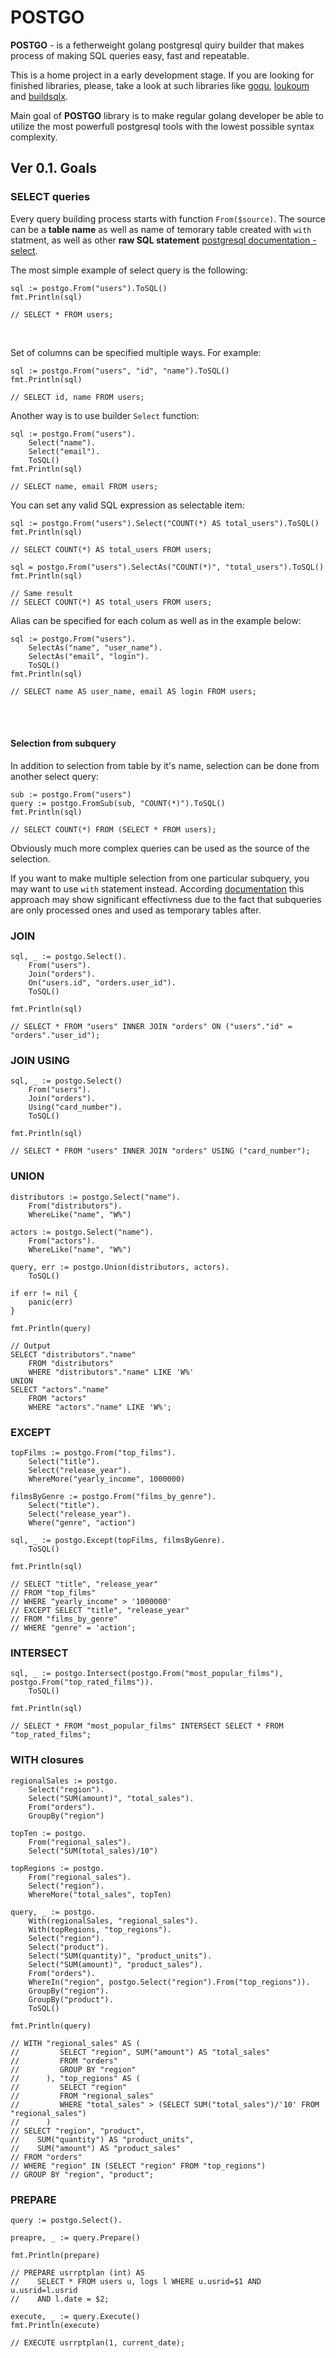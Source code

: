 # POSTGO

**POSTGO** - is a fetherweight golang postgresql quiry builder that makes process of making SQL queries easy, fast and repeatable. 

This is a home project in a early development stage. If you are looking for finished libraries, please, take a look at such libraries like [goqu](https://github.com/doug-martin/goqu), [loukoum](https://github.com/ulule/loukoum) and [buildsqlx](https://github.com/arthurkushman/buildsqlx).

Main goal of **POSTGO** library is to make regular golang developer be able to utilize the most powerfull postgresql tools with the lowest possible syntax complexity.

## Ver 0.1. Goals

### SELECT queries

Every query building process starts with function `From($source)`. The source can be a **table name** as well as name of temorary table created with `with` statment, as well as other **raw SQL statement** [postgresql documentation - select](https://www.postgresql.org/docs/9.5/sql-select.html).

The most simple example of select query is the following:

```
sql := postgo.From("users").ToSQL()
fmt.Println(sql)

// SELECT * FROM users;
```

<br>

Set of columns can be specified multiple ways. For example:

```
sql := postgo.From("users", "id", "name").ToSQL()
fmt.Println(sql)

// SELECT id, name FROM users;
```

Another way is to use builder `Select` function: 

```
sql := postgo.From("users").
	Select("name").
	Select("email").	
	ToSQL()
fmt.Println(sql)

// SELECT name, email FROM users;
```

You can set any valid SQL expression as selectable item:

```
sql := postgo.From("users").Select("COUNT(*) AS total_users").ToSQL()
fmt.Println(sql)

// SELECT COUNT(*) AS total_users FROM users;

sql = postgo.From("users").SelectAs("COUNT(*)", "total_users").ToSQL()
fmt.Println(sql)

// Same result
// SELECT COUNT(*) AS total_users FROM users;
```

Alias can be specified for each colum as well as in the example below:

```
sql := postgo.From("users").
	SelectAs("name", "user_name").
	SelectAs("email", "login").
	ToSQL()
fmt.Println(sql)

// SELECT name AS user_name, email AS login FROM users;
```

<br><br>

#### Selection from subquery

In addition to selection from table by it's name, selection can be done from another select query:

```
sub := postgo.From("users")
query := postgo.FromSub(sub, "COUNT(*)").ToSQL()
fmt.Println(sql)

// SELECT COUNT(*) FROM (SELECT * FROM users);
```

Obviously much more complex queries can be used as the source of the selection.

If you want to make multiple selection from one particular subquery, you may want to use `with` statement instead. According [documentation](https://www.postgresql.org/docs/9.1/queries-with.html) this approach may show significant effectivness due to the fact that subqueries are only processed ones and used as temporary tables after.


### JOIN

```
sql, _ := postgo.Select().
	From("users").
	Join("orders").
	On("users.id", "orders.user_id").
	ToSQL()

fmt.Println(sql)

// SELECT * FROM "users" INNER JOIN "orders" ON ("users"."id" = "orders"."user_id");
```

### JOIN USING

```
sql, _ := postgo.Select()
	From("users").
	Join("orders").
	Using("card_number").
	ToSQL()

fmt.Println(sql)

// SELECT * FROM "users" INNER JOIN "orders" USING ("card_number");
```

### UNION

```
distributors := postgo.Select("name").
	From("distributors").
	WhereLike("name", "W%")

actors := postgo.Select("name").
	From("actors").
	WhereLike("name", "W%")

query, err := postgo.Union(distributors, actors).
	ToSQL()

if err != nil {
	panic(err)
}

fmt.Println(query)

// Output
SELECT "distributors"."name"
    FROM "distributors"
    WHERE "distributors"."name" LIKE 'W%'
UNION
SELECT "actors"."name"
    FROM "actors"
    WHERE "actors"."name" LIKE 'W%';
```

### EXCEPT

```
topFilms := postgo.From("top_films").
	Select("title").
	Select("release_year").	
	WhereMore("yearly_income", 1000000)

filmsByGenre := postgo.From("films_by_genre").
	Select("title").
	Select("release_year").
	Where("genre", "action")

sql, _ := postgo.Except(topFilms, filmsByGenre).
	ToSQL()

fmt.Println(sql)

// SELECT "title", "release_year" 
// FROM "top_films" 
// WHERE "yearly_income" > '1000000' 
// EXCEPT SELECT "title", "release_year" 
// FROM "films_by_genre"
// WHERE "genre" = 'action';
```

### INTERSECT

```
sql, _ := postgo.Intersect(postgo.From("most_popular_films"), postgo.From("top_rated_films")).
	ToSQL()

fmt.Println(sql)

// SELECT * FROM "most_popular_films" INTERSECT SELECT * FROM "top_rated_films";
```

### WITH closures

```
regionalSales := postgo.
	Select("region").
	Select("SUM(amount)", "total_sales").
	From("orders").
	GroupBy("region")

topTen := postgo.
	From("regional_sales").
	Select("SUM(total_sales)/10")

topRegions := postgo.
	From("regional_sales").
	Select("region").
	WhereMore("total_sales", topTen)

query, _ := postgo.
	With(regionalSales, "regional_sales").
	With(topRegions, "top_regions").
	Select("region").
	Select("product").
	Select("SUM(quantity)", "product_units").
	Select("SUM(amount)", "product_sales").
	From("orders").
	WhereIn("region", postgo.Select("region").From("top_regions")).
	GroupBy("region").
	GroupBy("product").
	ToSQL()

fmt.Println(query)

// WITH "regional_sales" AS (
//         SELECT "region", SUM("amount") AS "total_sales"
//         FROM "orders"
//         GROUP BY "region"
//      ), "top_regions" AS (
//         SELECT "region"
//         FROM "regional_sales"
//         WHERE "total_sales" > (SELECT SUM("total_sales")/'10' FROM "regional_sales")
//      )
// SELECT "region", "product",
//    SUM("quantity") AS "product_units",
//    SUM("amount") AS "product_sales"
// FROM "orders"
// WHERE "region" IN (SELECT "region" FROM "top_regions")
// GROUP BY "region", "product";
```

### PREPARE

```
query := postgo.Select().

preapre, _ := query.Prepare()

fmt.Println(prepare)

// PREPARE usrrptplan (int) AS
//    SELECT * FROM users u, logs l WHERE u.usrid=$1 AND u.usrid=l.usrid
//    AND l.date = $2;

execute, _ := query.Execute()
fmt.Println(execute)

// EXECUTE usrrptplan(1, current_date);
```